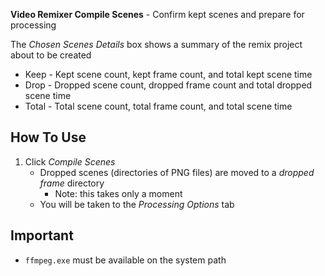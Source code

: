 **Video Remixer Compile Scenes** - Confirm kept scenes and prepare for processing

The _Chosen Scenes Details_ box shows a summary of the remix project about to be created
- Keep - Kept scene count, kept frame count, and total kept scene time
- Drop - Dropped scene count, dropped frame count and total dropped scene time
- Total - Total scene count, total frame count, and total scene time

## How To Use
1. Click _Compile Scenes_
    - Dropped scenes (directories of PNG files) are moved to a _dropped frame_ directory
        - Note: this takes only a moment
    - You will be taken to the _Processing Options_ tab

## Important
- `ffmpeg.exe` must be available on the system path
